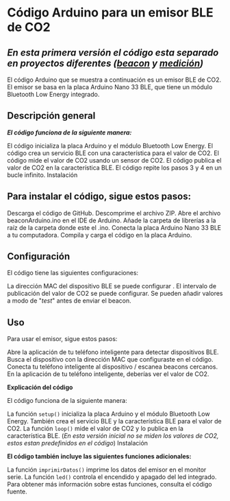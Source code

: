 # Código Arduino para un emisor BLE de CO2


## *En esta primera versión el código esta separado en proyectos diferentes ([beacon](https://github.com/carles2002/arduino/tree/main/beaconArduino) y [medición](https://github.com/carles2002/arduino/tree/main/sketch_sep22a))*




El código Arduino que se muestra a continuación es un emisor BLE de CO2. El emisor se basa en la placa Arduino Nano 33 BLE, que tiene un módulo Bluetooth Low Energy integrado.



## Descripción general



***El código funciona de la siguiente manera:***

El código inicializa la placa Arduino y el módulo Bluetooth Low Energy.
El código crea un servicio BLE con una característica para el valor de CO2.
El código mide el valor de CO2 usando un sensor de CO2.
El código publica el valor de CO2 en la característica BLE.
El código repite los pasos 3 y 4 en un bucle infinito.
Instalación

## Para instalar el código, sigue estos pasos:

Descarga el código de GitHub.
Descomprime el archivo ZIP.
Abre el archivo beaconArduino.ino en el IDE de Arduino.
Añade la carpeta de librerías a la raíz de la carpeta donde este el .ino.
Conecta la placa Arduino Nano 33 BLE a tu computadora.
Compila y carga el código en la placa Arduino.

## Configuración

El código tiene las siguientes configuraciones:

La dirección MAC del dispositivo BLE se puede configurar .
El intervalo de publicación del valor de CO2 se puede configurar.
Se pueden añadir valores a modo de "*test*" antes de enviar el beacon.

## Uso

Para usar el emisor, sigue estos pasos:

Abre la aplicación de tu teléfono inteligente para detectar dispositivos BLE.
Busca el dispositivo con la dirección MAC que configuraste en el código.
Conecta tu teléfono inteligente al dispositivo / escanea beacons cercanos.
En la aplicación de tu teléfono inteligente, deberías ver el valor de CO2.

**Explicación del código**

El código funciona de la siguiente manera:

La función `setup()` inicializa la placa Arduino y el módulo Bluetooth Low Energy. También crea el servicio BLE y la característica BLE para el valor de CO2.
La función `loop()` mide el valor de CO2 y lo publica en la característica BLE.
(*En esta versión inicial no se miden los valores de CO2, estos estan predefinidos en el código*)
Instalación





**El código también incluye las siguientes funciones adicionales:**

La función `imprimirDatos()` imprime los datos del emisor en el monitor serie.
La función `led()` controla el encendido y apagado del led integrado.
Para obtener más información sobre estas funciones, consulta el código fuente.